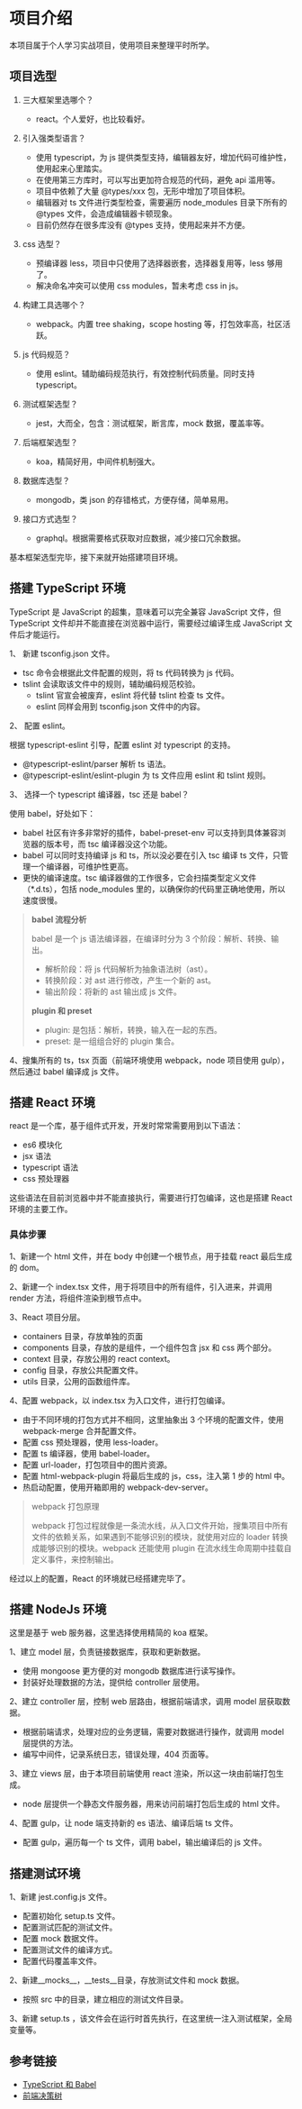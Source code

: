 # 项目介绍

本项目属于个人学习实战项目，使用项目来整理平时所学。

## 项目选型

1. 三大框架里选哪个？

   - react。个人爱好，也比较看好。

2. 引入强类型语言？

   - 使用 typescript，为 js 提供类型支持，编辑器友好，增加代码可维护性，使用起来心里踏实。
   - 在使用第三方库时，可以写出更加符合规范的代码，避免 api 滥用等。
   - 项目中依赖了大量 @types/xxx 包，无形中增加了项目体积。
   - 编辑器对 ts 文件进行类型检查，需要遍历 node_modules 目录下所有的 @types 文件，会造成编辑器卡顿现象。
   - 目前仍然存在很多库没有 @types 支持，使用起来并不方便。

3. css 选型？

   - 预编译器 less，项目中只使用了选择器嵌套，选择器复用等，less 够用了。
   - 解决命名冲突可以使用 css modules，暂未考虑 css in js。

4. 构建工具选哪个？

   - webpack。内置 tree shaking，scope hosting 等，打包效率高，社区活跃。

5. js 代码规范？

   - 使用 eslint。辅助编码规范执行，有效控制代码质量。同时支持 typescript。

6. 测试框架选型？

   - jest，大而全，包含：测试框架，断言库，mock 数据，覆盖率等。

7. 后端框架选型？

   - koa，精简好用，中间件机制强大。

8. 数据库选型？

   - mongodb，类 json 的存错格式，方便存储，简单易用。

9. 接口方式选型？

   - graphql。根据需要格式获取对应数据，减少接口冗余数据。

基本框架选型完毕，接下来就开始搭建项目环境。

## 搭建 TypeScript 环境

TypeScript 是 JavaScript 的超集，意味着可以完全兼容 JavaScript 文件，但 TypeScript 文件却并不能直接在浏览器中运行，需要经过编译生成 JavaScript 文件后才能运行。

1、 新建 tsconfig.json 文件。

- tsc 命令会根据此文件配置的规则，将 ts 代码转换为 js 代码。
- tslint 会读取该文件中的规则，辅助编码规范校验。
  - tslint 官宣会被废弃，eslint 将代替 tslint 检查 ts 文件。
  - eslint 同样会用到 tsconfig.json 文件中的内容。

2、 配置 eslint。

根据 typescript-eslint 引导，配置 eslint 对 typescript 的支持。

- @typescript-eslint/parser 解析 ts 语法。
- @typescript-eslint/eslint-plugin 为 ts 文件应用 eslint 和 tslint 规则。

3、 选择一个 typescript 编译器，tsc 还是 babel？

使用 babel，好处如下：

- babel 社区有许多非常好的插件，babel-preset-env 可以支持到具体兼容浏览器的版本号，而 tsc 编译器没这个功能。
- babel 可以同时支持编译 js 和 ts，所以没必要在引入 tsc 编译 ts 文件，只管理一个编译器，可维护性更高。
- 更快的编译速度。tsc 编译器做的工作很多，它会扫描类型定义文件（\*.d.ts），包括 node_modules 里的，以确保你的代码里正确地使用，所以速度很慢。

> **babel 流程分析**
>
> babel 是一个 js 语法编译器，在编译时分为 3 个阶段：解析、转换、输出。
>
> - 解析阶段：将 js 代码解析为抽象语法树（ast）。
> - 转换阶段：对 ast 进行修改，产生一个新的 ast。
> - 输出阶段：将新的 ast 输出成 js 文件。
>
> **plugin 和 preset**
>
> - plugin: 是包括：解析，转换，输入在一起的东西。
> - preset: 是一组组合好的 plugin 集合。

4、搜集所有的 ts，tsx 页面（前端环境使用 webpack，node 项目使用 gulp），然后通过 babel 编译成 js 文件。

## 搭建 React 环境

react 是一个库，基于组件式开发，开发时常常需要用到以下语法：

- es6 模块化
- jsx 语法
- typescript 语法
- css 预处理器

这些语法在目前浏览器中并不能直接执行，需要进行打包编译，这也是搭建 React 环境的主要工作。

### 具体步骤

1、新建一个 html 文件，并在 body 中创建一个根节点，用于挂载 react 最后生成的 dom。

2、新建一个 index.tsx 文件，用于将项目中的所有组件，引入进来，并调用 render 方法，将组件渲染到根节点中。

3、React 项目分层。

- containers 目录，存放单独的页面
- components 目录，存放的是组件，一个组件包含 jsx 和 css 两个部分。
- context 目录，存放公用的 react context。
- config 目录，存放公共配置文件。
- utils 目录，公用的函数组件库。

4、配置 webpack，以 index.tsx 为入口文件，进行打包编译。

- 由于不同环境的打包方式并不相同，这里抽象出 3 个环境的配置文件，使用 webpack-merge 合并配置文件。
- 配置 css 预处理器，使用 less-loader。
- 配置 ts 编译器，使用 babel-loader。
- 配置 url-loader，打包项目中的图片资源。
- 配置 html-webpack-plugin 将最后生成的 js，css，注入第 1 步的 html 中。
- 热启动配置，使用开箱即用的 webpack-dev-server。

> webpack 打包原理
>
> webpack 打包过程就像是一条流水线，从入口文件开始，搜集项目中所有文件的依赖关系，如果遇到不能够识别的模块，就使用对应的 loader 转换成能够识别的模块。webpack 还能使用 plugin 在流水线生命周期中挂载自定义事件，来控制输出。

经过以上的配置，React 的环境就已经搭建完毕了。

## 搭建 NodeJs 环境

这里是基于 web 服务器，这里选择使用精简的 koa 框架。

1、建立 model 层，负责链接数据库，获取和更新数据。

- 使用 mongoose 更方便的对 mongodb 数据库进行读写操作。
- 封装好处理数据的方法，提供给 controller 层使用。

2、建立 controller 层，控制 web 层路由，根据前端请求，调用 model 层获取数据。

- 根据前端请求，处理对应的业务逻辑，需要对数据进行操作，就调用 model 层提供的方法。
- 编写中间件，记录系统日志，错误处理，404 页面等。

3、建立 views 层，由于本项目前端使用 react 渲染，所以这一块由前端打包生成。

- node 层提供一个静态文件服务器，用来访问前端打包后生成的 html 文件。

4、配置 gulp，让 node 端支持新的 es 语法、编译后端 ts 文件。

- 配置 gulp，遍历每一个 ts 文件，调用 babel，输出编译后的 js 文件。

## 搭建测试环境

1、新建 jest.config.js 文件。

- 配置初始化 setup.ts 文件。
- 配置测试匹配的测试文件。
- 配置 mock 数据文件。
- 配置测试文件的编译方式。
- 配置代码覆盖率文件。

2、新建\_\_mocks\_\_，\_\_tests\_\_目录，存放测试文件和 mock 数据。

- 按照 src 中的目录，建立相应的测试文件目录。

3、新建 setup.ts ，该文件会在运行时首先执行，在这里统一注入测试框架，全局变量等。

## 参考链接

- [TypeScript 和 Babel](https://juejin.im/post/5c822e426fb9a04a0a5ffb49)
- [前端决策树](https://github.com/sorrycc/f2e-decision-tree)
